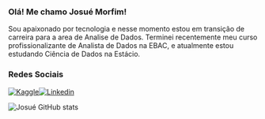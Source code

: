 ### Olá! Me chamo Josué Morfim!
Sou apaixonado por tecnologia e nesse momento estou em transição de carreira para a area de Analise de Dados. 
Terminei recentemente meu curso profissionalizante de Analista de Dados na EBAC, e atualmente estou estudando Ciência de Dados na Estácio.


### Redes Sociais

[![Kaggle](https://img.shields.io/badge/Kaggle-20BEFF?style=for-the-badge&logo=Kaggle&logoColor=white)](https://www.kaggle.com/josumorfim)[![Linkedin](https://img.shields.io/badge/LinkedIn-0077B5?style=for-the-badge&logo=linkedin&logoColor=white)](www.linkedin.com/in/josué-morfim)

![Josué GitHub stats](https://github-readme-stats.vercel.app/api?username=JosueMorfim&show_icons=true&theme=radical)
